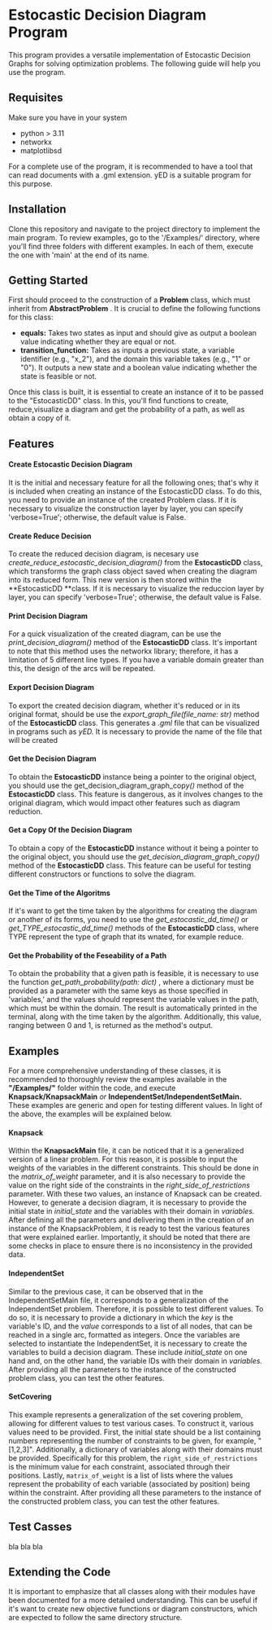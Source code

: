 # Estocastic Decision Diagram Program

This program provides a versatile implementation of Estocastic Decision Graphs for solving optimization problems. The following guide will help you use the program.

## Requisites

Make sure you have in your system

* python > 3.11
* networkx
* matplotlibsd

For a complete use of the program, it is recommended to have a tool that can read documents with a .gml extension. yED is a suitable program for this purpose.

## Installation

Clone this repository and navigate to the project directory to implement the main program. To review examples, go to the '/Examples/' directory, where you'll find three folders with different examples. In each of them, execute the one with 'main' at the end of its name.

## Getting Started

First should proceed to the construction of a **Problem** class, which must inherit from  **AbstractProblem** . It is crucial to define the following functions for this class:

* **equals:** Takes two states as input and should give as output a boolean value indicating whether they are equal or not.
* **transition_function:** Takes as inputs a previous state, a variable identifier (e.g., "x_2"), and the domain this variable takes (e.g., "1" or "0"). It outputs a new state and a boolean value indicating whether the state is feasible or not.

Once this class is built, it is essential to create an instance of it to be passed to the "EstocasticDD" class. In this, you'll find functions to create, reduce,visualize a diagram and get the probability of a path, as well as obtain a copy of it.

## Features

#### Create Estocastic Decision Diagram

It is the initial and necessary feature for all the following ones; that's why it is included when creating an instance of the EstocasticDD class. To do this, you need to provide an instance of the created Problem class. If it is necessary to visualize the construction layer by layer, you can specify 'verbose=True'; otherwise, the default value is False.

#### Create Reduce Decision

To create the reduced decision diagram, is necesary use *create_reduce_estocastic_decision_diagram()* from the **EstocasticDD** class, which transforms the graph class object saved when creating the diagram into its reduced form. This new version is then stored within the **EstocasticDD **class. If it is necessary to visualize the reduccion layer by layer, you can specify 'verbose=True'; otherwise, the default value is False.

#### Print Decision Diagram

For a quick visualization of the created diagram, can be use the *print_decision_diagram()* method of the **EstocasticDD** class. It's important to note that this method uses the networkx library; therefore, it has a limitation of 5 different line types. If you have a variable domain greater than this, the design of the arcs will be repeated.

#### Export Decision Diagram

To export the created decision diagram, whether it's reduced or in its original format, should be use the *export_graph_file(file_name: str)* method of the **EstocasticDD** class. This generates a *.gml* file that can be visualized in programs such as *yED.* It is necessary to provide the name of the file that will be created

#### Get the Decision Diagram

To obtain the **EstocasticDD** instance being a pointer to the original object, you should use the get_decision_diagram_graph_cop*y()* method of the **EstocasticDD** class. This feature is dangerous, as it involves changes to the original diagram, which would impact other features such as diagram reduction.

#### Get a Copy Of the Decision Diagram

To obtain a copy of the **EstocasticDD** instance without it being a pointer to the original object, you should use the *get_decision_diagram_graph_copy()* method of the **EstocasticDD** class. This feature can be useful for testing different constructors or functions to solve the diagram.

#### Get the Time of the Algoritms

If it's want to get the time taken by the algorithms for creating the diagram or another of its forms, you need to use the *get_estocastic_dd_time()* or *get_TYPE_estocastic_dd_time()* methods of the **EstocasticDD** class, where TYPE represent the type of graph that its wnated, for example reduce.

#### Get the Probability of the Feseability of a Path

To obtain the probability that a given path is feasible, it is necessary to use the function  *get_path_probability(path: dict)* , where a dictionary must be provided as a parameter with the same keys as those specified in 'variables,' and the values should represent the variable values in the path, which must be within the domain. The result is automatically printed in the terminal, along with the time taken by the algorithm. Additionally, this value, ranging between 0 and 1, is returned as the method's output.

## Examples

For a more comprehensive understanding of these classes, it is recommended to thoroughly review the examples available in the **"/Examples/"** folder within the code, and execute **Knapsack/KnapsackMain** *or* **IndependentSet/IndependentSetMain.** These examples are generic and open for testing different values. In light of the above, the examples will be explained below.

#### Knapsack

Within the **KnapsackMain** file, it can be noticed that it is a generalized version of a linear problem. For this reason, it is possible to input the weights of the variables in the different constraints. This should be done in the *matrix_of_weight* parameter, and it is also necessary to provide the value on the right side of the constraints in the *right_side_of_restrictions* parameter. With these two values, an instance of Knapsack can be created. However, to generate a decision diagram, it is necessary to provide the initial state in *initial_state* and the variables with their domain in *variables.* After defining all the parameters and delivering them in the creation of an instance of the KnapsackProblem, it is ready to test the various features that were explained earlier. Importantly, it should be noted that there are some checks in place to ensure there is no inconsistency in the provided data.

#### IndependentSet

Similar to the previous case, it can be observed that in the IndependentSetMain file, it corresponds to a generalization of the IndependentSet problem. Therefore, it is possible to test different values. To do so, it is necessary to provide a dictionary in which the *key* is the variable's ID, and the *value* corresponds to a list of all nodes, that can be reached in a single arc, formatted as integers. Once the variables are selected to instantiate the IndependentSet, it is necessary to create the variables to build a decision diagram. These include *initial_state* on one hand and, on the other hand, the variable IDs with their domain in *variables.* After providing all the parameters to the instance of the constructed problem class, you can test the other features.

#### SetCovering

This example represents a generalization of the set covering problem, allowing for different values to test various cases. To construct it, various values need to be provided. First, the initial state should be a list containing numbers representing the number of constraints to be given, for example, "[1,2,3]". Additionally, a dictionary of variables along with their domains must be provided. Specifically for this problem, the `right_side_of_restrictions` is the minimum value for each constraint, associated through their positions. Lastly, `matrix_of_weight` is a list of lists where the values represent the probability of each variable (associated by position) being within the constraint. After providing all these parameters to the instance of the constructed problem class, you can test the other features.

## Test Casses

bla bla bla

## Extending the Code

It is important to emphasize that all classes along with their modules have been documented for a more detailed understanding. This can be useful if it's want to create new objective functions or diagram constructors, which are expected to follow the same directory structure.
